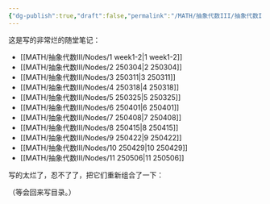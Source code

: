 ```yaml
---
{"dg-publish":true,"draft":false,"permalink":"/MATH/抽象代数III/抽象代数III/","dgPassFrontmatter":true}
---
```



这是写的非常烂的随堂笔记：

- [[MATH/抽象代数III/Nodes/1 week1-2\|1 week1-2]]
- [[MATH/抽象代数III/Nodes/2 250304\|2 250304]]
- [[MATH/抽象代数III/Nodes/3 250311\|3 250311]]
- [[MATH/抽象代数III/Nodes/4 250318\|4 250318]]
- [[MATH/抽象代数III/Nodes/5 250325\|5 250325]]
- [[MATH/抽象代数III/Nodes/6 250401\|6 250401]]
- [[MATH/抽象代数III/Nodes/7 250408\|7 250408]]
- [[MATH/抽象代数III/Nodes/8 250415\|8 250415]]
- [[MATH/抽象代数III/Nodes/9 250422\|9 250422]]
- [[MATH/抽象代数III/Nodes/10 250429\|10 250429]]
- [[MATH/抽象代数III/Nodes/11 250506\|11 250506]]

写的太烂了，忍不了了，把它们重新组合了一下：

（等会回来写目录。）
